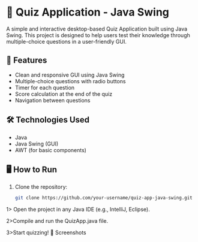 # 🎯 Quiz Application - Java Swing

A simple and interactive desktop-based Quiz Application built using Java Swing. This project is designed to help users test their knowledge through multiple-choice questions in a user-friendly GUI.

## 🚀 Features

- Clean and responsive GUI using Java Swing
- Multiple-choice questions with radio buttons
- Timer for each question
- Score calculation at the end of the quiz
- Navigation between questions

## 🛠 Technologies Used

- Java
- Java Swing (GUI)
- AWT (for basic components)

## 🖥️ How to Run

1. Clone the repository:
   ```bash
   git clone https://github.com/your-username/quiz-app-java-swing.git

  1> Open the project in any Java IDE (e.g., IntelliJ, Eclipse).

  2>Compile and run the QuizApp.java file.

  3>Start quizzing!
📸 Screenshots
